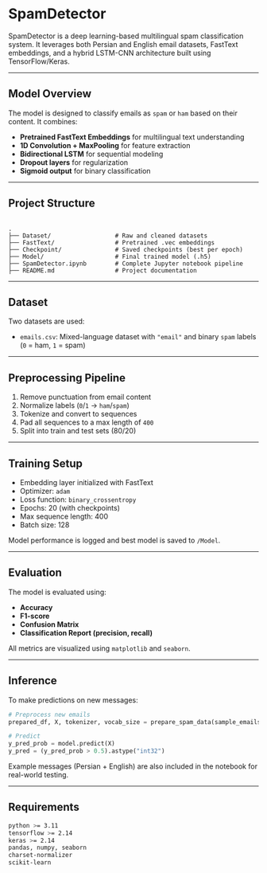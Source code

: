 # SpamDetector

SpamDetector is a deep learning-based multilingual spam classification system. It leverages both Persian and English email datasets, FastText embeddings, and a hybrid LSTM-CNN architecture built using TensorFlow/Keras.

---

## Model Overview

The model is designed to classify emails as `spam` or `ham` based on their content. It combines:

- **Pretrained FastText Embeddings** for multilingual text understanding
- **1D Convolution + MaxPooling** for feature extraction
- **Bidirectional LSTM** for sequential modeling
- **Dropout layers** for regularization
- **Sigmoid output** for binary classification

---

## Project Structure

```

.
├── Dataset/                  # Raw and cleaned datasets
├── FastText/                 # Pretrained .vec embeddings
├── Checkpoint/               # Saved checkpoints (best per epoch)
├── Model/                    # Final trained model (.h5)
├── SpamDetector.ipynb        # Complete Jupyter notebook pipeline
├── README.md                 # Project documentation

````

---

## Dataset

Two datasets are used:

- `emails.csv`: Mixed-language dataset with `"email"` and binary `spam` labels (`0` = ham, `1` = spam)

---

## Preprocessing Pipeline

1. Remove punctuation from email content
2. Normalize labels (`0`/`1` → `ham`/`spam`)
3. Tokenize and convert to sequences
4. Pad all sequences to a max length of `400`
5. Split into train and test sets (80/20)

---

## Training Setup

- Embedding layer initialized with FastText
- Optimizer: `adam`
- Loss function: `binary_crossentropy`
- Epochs: 20 (with checkpoints)
- Max sequence length: 400
- Batch size: 128

Model performance is logged and best model is saved to `/Model`.

---

## Evaluation

The model is evaluated using:

- **Accuracy**
- **F1-score**
- **Confusion Matrix**
- **Classification Report (precision, recall)**

All metrics are visualized using `matplotlib` and `seaborn`.

---

## Inference

To make predictions on new messages:

```python
# Preprocess new emails
prepared_df, X, tokenizer, vocab_size = prepare_spam_data(sample_emails, sample_labels, tokenizer)

# Predict
y_pred_prob = model.predict(X)
y_pred = (y_pred_prob > 0.5).astype("int32")
````

Example messages (Persian + English) are also included in the notebook for real-world testing.

---

## Requirements

```bash
python >= 3.11
tensorflow >= 2.14
keras >= 2.14
pandas, numpy, seaborn
charset-normalizer
scikit-learn
```
